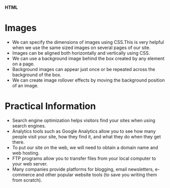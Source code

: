 **HTML**

# Images 

* We can specify the dimensions of images using CSS.This is very helpful when we use the same sized images on several pages of our site.
* Images can be aligned both horizontally and vertically using CSS.
* We can use a background image behind the box created by any element on a page.
* Background images can appear just once or be repeated across the background of the box.
* We can create image rollover effects by moving the background position of an image.


# Practical Information

* Search engine optimization helps visitors find your sites when using search engines.
* Analytics tools such as Google Analytics allow you to see how many people visit your site, how they find it, and what they do when they get there.
* To put our site on the web, we will need to obtain a domain name and web hosting.
* FTP programs allow you to transfer files from your local computer to your web server.
* Many companies provide platforms for blogging, email newsletters, e-commerce and other popular website tools (to save you writing them from scratch).